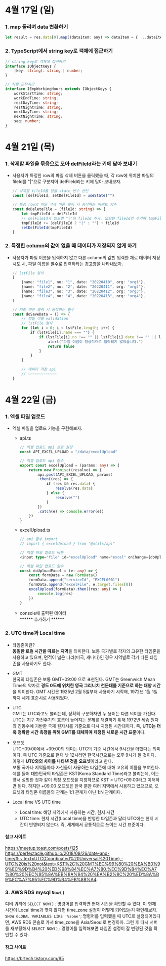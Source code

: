 # 4월 17일 (일)
### 1. map 돌리며 data 변환하기
```js
let result = res.data[0].map((dataItem: any) => dataItem = { ...dataItem, id: dataItem.codeDetail, text: dataItem.codeName })
```

### 2. TypeScript에서 string key로 객체에 접근하기
```ts
// string key로 객체에 접근하기
interface IObjectKeys {
    [key: string]: string | number;
}

// 직원 근무시간
interface IEmpWorkingHours extends IObjectKeys {
    workStartTime: string;
    workEndTime: string;
    restDayTime: string;
    restNightTime: string;
    nextDayTime: string;
    nextNightTime: string;
    seq: number;
}
```

# 4월 21일 (목)
### 1. 삭제할 파일을 묶음으로 모아 delFileId라는 키에 담아 보내기
- 사용자가 특정한 row의 파일 삭제 버튼을 클릭했을 때, 각 row에 위치한 파일의 fileId를 "|"으로 구분지어 delFileId라는 키에 담아 보내보자.   
    ```ts
    // 삭제할 fileId를 담을 state 변수 선언 
    const [delFileId, setDelFileId] = useState("")
    
    // 특정 row의 파일 삭제 버튼 클릭 시 동작하는 이벤트 함수
    const doDeleteFile = (fileId: string) => {
        let tmpFileId = delFileId
        // delFileId가 있으면 "|"와 fileId 추가, 없으면 fileId만 추가해 tmpFileId에 담기
        tmpFileId += (delFileId ? "|" : "") + fileId
        setDelFileId(tmpFileId)
    }
    ```

### 2. 특정한 column의 값이 없을 때 데이터가 저장되지 않게 하기
- 사용자가 파일 이름을 입력하지 않고 다른 column의 값만 입력한 채로 데이터 저장 시도 시, 파일 이름을 필수로 입력하라는 경고창을 나타내보자.
    ```ts
    // lstFile 형식
    [
        {name: "file1", no: "1", date: "20220410", org: "org1"},
        {name: "file2", no: "2", date: "20220411", org: "org2"},
        {name: "file3", no: "3", date: "20220412", org: "org3"},
        {name: "file4", no: "4", date: "20220413", org: "org4"},
    ]
    
    // 저장 버튼 클릭 시 동작하는 함수   
    const doSaveData = () => {
        // 파일 이름 validation
        // lstFile 형식
        for (let i = 0; i < lstFile.length; i++) { 
            if (lstFile[i].name === "") {
                if (lstFile[i].no !== "" || lstFile[i].date !== "" || lstFile[i].org !== "") {
                    alert("파일 이름이 정상적으로 입력되지 않았습니다.")
                    return false
                }
            }
        }
        
        // 데이터 저장 api
        // ~~~~~~~~~~~~~
    }
    ```
    
# 4월 22일 (금)
### 1. 엑셀 파일 업로드
- 엑셀 파일을 업로드 기능을 구현해보자.
    - api.ts
        ```ts
        // 엑셀 업로드 api 경로 설정
        const API_EXCEL_UPLOAD = "/data/excelUpload"
        
        // 엑셀 업로드 api 함수
        export const excelUpload = (params: any) => {
            return new Promise((resolve) => {
                api.post(API_EXCEL_UPLOAD, params)
                .then((res) => {
                    if (res && res.data) {
                        resolve(res.data)
                    } else {
                        resolve("")
                    }
                })
                .catch(e) => console.error(e))
            })
        }
        ```
    
    - excelUpload.ts
        ```ts
        // api 함수 import
        // import { excelUpload } from "@utils/api"
        
        // 엑셀 파일 업로드 버튼
        <input type="file" id="excelUpload" name="excel" onChange={doUploadExcel} />

        // 엑셀 파입 업로드 함수
        const doUploadExcel = (e: any) => {
            const formData = new FormData()
            formData.append("serviceId", "EXCEL0001")
            formData.append("excelFile", e.target.files[0])
            excelUpload(formData).then((res: any) => {
                console.log(res) 
            })
        }
        ```
 
    - console에 출력된 데이터   
        ****** 추가하기 ******

### 2. UTC time과 Local time
- 타임존이란?  
    **동일한 로컬 시간을 따르는 지역**을 의미한다. 보통 국가별로 각자의 고유한 타임존을 사용하고 있으며, 면적이 넓은 나라(미국, 캐나다)인 경우 지역별로 각기 다른 타임존을 사용하기도 한다.
- GMT  
    한국의 타임존은 보통 GMT+09:00 으로 표현된다. GMT는 Greenwich Mean Time의 약자로 **경도 0도에 위치한 영국 그리니치 천문대를 기준으로 하는 태양 시간**을 의미한다. 
    GMT 시간은 1925년 2월 5일부터 사용하기 시작해, 1972년 1월 1일까지 세계 표준시로 사용되었다.    

- UTC  
    GMT는 UTC라고도 불리는데, 정확히 구분하자면 두 용어는 다른 의미를 가진다. UTC는 지구 자전주기의 흐름이 늦어지는 문제를 해결하기 위해 1972년 세슘 원자의 진동수에 기반한 국제 원자시를 기준으로 다시 지정된 시간대이다. 즉, **UTC는 더욱 정확한 시간 측정을 위해 GMT를 대체하여 제정된 새로운 시간 표준**이다.
    
- 오프셋  
    UTC+09:00에서 +09:00의 의미는 UTC의 기준 시간에서 9시간을 더했다는 의미이다. 즉 UTC 기준으로 현재 낮 12시라면 한국시간으로는 오후 9시가 될 것이다. 이렇게 **UTC와의 차이를 나타낸 것을 오프셋**이라고 한다.  
    보통 국가나 지역들마다 자신들이 사용하는 타임존에 대해 고유의 이름을 부여한다. 예를 들어 대한민국의 타임존은 KST(Korea Standard Time)라고 불리는데, 이는 앞서 설명한 것과 같이 특정 오프셋을 지칭하므로 KST = UTC+09:00라고 이해하면 된다. 하지만 +09:00 오프셋은 한국 뿐만 여러 지역에서 사용하고 있으므로, 오프셋과 타임존 이름들의 관계는 1:1 관계가 아닌 1:N 관계이다.

- Local time VS UTC time  
    - Local time: 해당 지역에서 사용하는 시간, 현지 시간 
    - UTC time: 현지 시간(Local time)을 반영한 타임존과 달리 UTC에는 현지 시간이 반영되지 않는다. 즉, 세계에서 공통적으로 쓰이는 시간 표준이다. 
#### 참고 사이트
https://meetup.toast.com/posts/125
https://perfectacle.github.io/2018/09/26/date-and-time/#:~:text=UTC(Coordinated%20Universal%20Time),-UTC%20is%20not&text=KST%2C%20GMT%EC%99%80%20%EA%B0%99%EC%9D%B4%20%ED%98%84%EC%A7%80,%EC%9D%B4%EC%A7%80%20%EC%95%8A%EB%8A%94%20%EA%B2%8C%20%ED%8A%B9%EC%A7%95%EC%9D%B4%EB%8B%A4.

### 3. AWS RDS mysql `Now()`
디비 쿼리에 `SELECT NOW();` 명령어를 입력하면 현재 시간을 확인할 수 있다. 이 현재 시간이 Local time과 맞지 않다면 time_zone 설정이 어떻게 되어있는지 확인해보자. `SHOW GLOBAL VARIABLES LIKE '%zone'`; 명령어를 입력했을 때 UTC로 설정되어있다면, AWS RDS 콘솔로 가서 time_zone을 Asia/Seoul로 변경하자. 그런 후 다시 서버를 재부팅해서 `SELECT NOW();` 명령어를 입력해보면 타임존 설정이 잘 변경된 것을 확인할 수 있다.   
#### 참고 사이트
https://brtech.tistory.com/95
